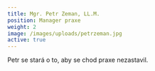 ```yaml
---
title: Mgr. Petr Zeman, LL.M.
position: Manager praxe
weight: 2
image: /images/uploads/petrzeman.jpg
active: true
---
```

Petr se stará o to, aby se chod praxe nezastavil.